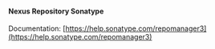 #### Nexus Repository Sonatype

Documentation: [https://help.sonatype.com/repomanager3](https://help.sonatype.com/repomanager3)
